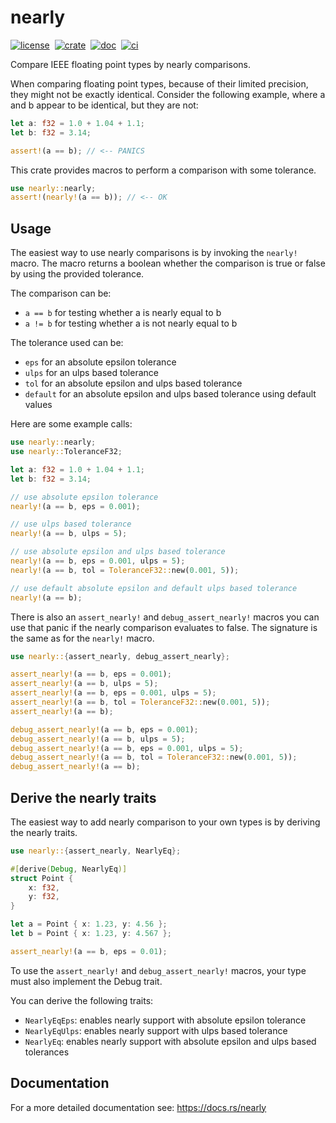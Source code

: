 # nearly

[![license][license-badge]][license-url]&nbsp;
[![crate][crate-badge]][crate-url]&nbsp;
[![doc][doc-badge]][doc-url]&nbsp;
[![ci][ci-badge]][ci-url]

[license-badge]: https://img.shields.io/github/license/se-mo/nearly?color=blue&style=flat-square
[license-url]: https://github.com/se-mo/nearly/blob/main/LICENSE
[crate-badge]: https://img.shields.io/crates/v/nearly.svg?style=flat-square&logo=rust
[crate-url]: https://crates.io/crates/nearly
[doc-badge]: https://img.shields.io/docsrs/nearly?style=flat-square&logo=docsdotrs
[doc-url]: https://docs.rs/nearly
[ci-badge]: https://img.shields.io/github/actions/workflow/status/se-mo/nearly/ci.yml?label=ci&style=flat-square&logo=github
[ci-url]: https://github.com/se-mo/nearly/actions/workflows/ci.yml

Compare IEEE floating point types by nearly comparisons.

When comparing floating point types, because of their limited precision, they might not be
exactly identical. Consider the following example, where a and b appear to be identical, but
they are not:

```rust
let a: f32 = 1.0 + 1.04 + 1.1;
let b: f32 = 3.14;

assert!(a == b); // <-- PANICS
```

This crate provides macros to perform a comparison with some tolerance.

```rust
use nearly::nearly;
assert!(nearly!(a == b)); // <-- OK
```

## Usage

The easiest way to use nearly comparisons is by invoking the `nearly!` macro. The macro returns a boolean whether the comparison is true or false by using the provided tolerance.

The comparison can be:
  - `a == b` for testing whether a is nearly equal to b
  - `a != b` for testing whether a is not nearly equal to b

The tolerance used can be:
  - `eps` for an absolute epsilon tolerance
  - `ulps` for an ulps based tolerance
  - `tol` for an absolute epsilon and ulps based tolerance
  - `default` for an absolute epsilon and ulps based tolerance using default values

Here are some example calls:

```rust
use nearly::nearly;
use nearly::ToleranceF32;

let a: f32 = 1.0 + 1.04 + 1.1;
let b: f32 = 3.14;

// use absolute epsilon tolerance
nearly!(a == b, eps = 0.001);

// use ulps based tolerance
nearly!(a == b, ulps = 5);

// use absolute epsilon and ulps based tolerance
nearly!(a == b, eps = 0.001, ulps = 5);
nearly!(a == b, tol = ToleranceF32::new(0.001, 5));

// use default absolute epsilon and default ulps based tolerance
nearly!(a == b);
```

There is also an `assert_nearly!` and `debug_assert_nearly!` macros you can use that panic if the nearly comparison evaluates to false. The signature is the same as for the `nearly!` macro.

```rust
use nearly::{assert_nearly, debug_assert_nearly};

assert_nearly!(a == b, eps = 0.001);
assert_nearly!(a == b, ulps = 5);
assert_nearly!(a == b, eps = 0.001, ulps = 5);
assert_nearly!(a == b, tol = ToleranceF32::new(0.001, 5));
assert_nearly!(a == b);

debug_assert_nearly!(a == b, eps = 0.001);
debug_assert_nearly!(a == b, ulps = 5);
debug_assert_nearly!(a == b, eps = 0.001, ulps = 5);
debug_assert_nearly!(a == b, tol = ToleranceF32::new(0.001, 5));
debug_assert_nearly!(a == b);
```

## Derive the nearly traits

The easiest way to add nearly comparison to your own types is by deriving the nearly traits.
 
```rust
use nearly::{assert_nearly, NearlyEq};

#[derive(Debug, NearlyEq)]
struct Point {
    x: f32,
    y: f32,
}

let a = Point { x: 1.23, y: 4.56 };
let b = Point { x: 1.23, y: 4.567 };

assert_nearly!(a == b, eps = 0.01);
```
 
To use the `assert_nearly!` and `debug_assert_nearly!` macros, your type must also implement the Debug trait.

You can derive the following traits:
  - `NearlyEqEps`: enables nearly support with absolute epsilon
    tolerance
  - `NearlyEqUlps`: enables nearly support with ulps based
    tolerance
  - `NearlyEq`: enables nearly support with absolute epsilon and ulps
    based tolerances

## Documentation

For a more detailed documentation see: https://docs.rs/nearly
